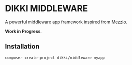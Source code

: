 # DIKKI MIDDLEWARE

A powerful middleware app framework inspired from [Mezzio](https://mezzio.dev).

**Work in Progress**.

## Installation

```
composer create-project dikki/middleware myapp
```